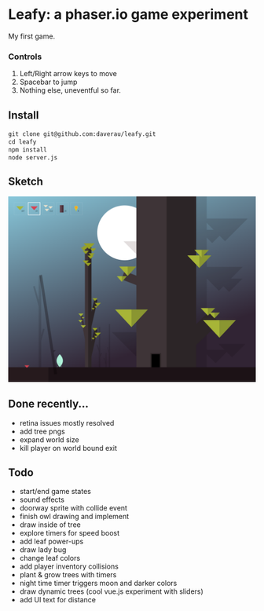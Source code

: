 # Leafy: a phaser.io game experiment

My first game.

### Controls
1. Left/Right arrow keys to move
2. Spacebar to jump
3. Nothing else, uneventful so far.

## Install
```
git clone git@github.com:daverau/leafy.git
cd leafy
npm install
node server.js
```

## Sketch
<img src="https://raw.githubusercontent.com/daverau/leafy/master/sketches/night.png">

## Done recently...
- retina issues mostly resolved
- add tree pngs
- expand world size
- kill player on world bound exit

## Todo
- start/end game states
- sound effects
- doorway sprite with collide event
- finish owl drawing and implement
- draw inside of tree
- explore timers for speed boost
- add leaf power-ups
- draw lady bug
- change leaf colors
- add player inventory collisions
- plant & grow trees with timers
- night time timer triggers moon and darker colors
- draw dynamic trees (cool vue.js experiment with sliders)
- add UI text for distance

